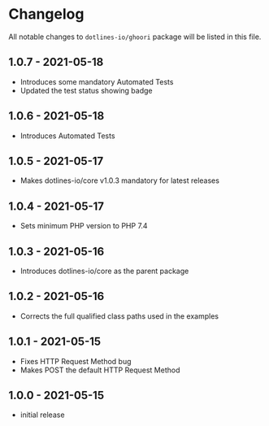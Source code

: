 # Changelog

All notable changes to `dotlines-io/ghoori` package will be listed in this file.

## 1.0.7 - 2021-05-18

- Introduces some mandatory Automated Tests
- Updated the test status showing badge

## 1.0.6 - 2021-05-18

- Introduces Automated Tests

## 1.0.5 - 2021-05-17

- Makes dotlines-io/core v1.0.3 mandatory for latest releases

## 1.0.4 - 2021-05-17

- Sets minimum PHP version to PHP 7.4

## 1.0.3 - 2021-05-16

- Introduces dotlines-io/core as the parent package

## 1.0.2 - 2021-05-16

- Corrects the full qualified class paths used in the examples

## 1.0.1 - 2021-05-15

- Fixes HTTP Request Method bug
- Makes POST the default HTTP Request Method

## 1.0.0 - 2021-05-15

- initial release
